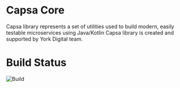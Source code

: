 # Capsa Core

Capsa library represents a set of utilities used to build modern, easily testable microservices using Java/Kotlin Capsa
library is created and supported by York Digital team.

# Build Status

![Build](https://github.com/capsa-digital/capsa-libs/actions/workflows/build-main.yml/badge.svg?branch=main)


